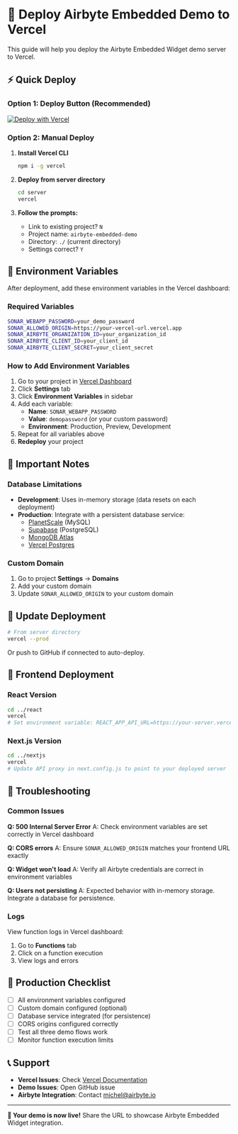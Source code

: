 # 🚀 Deploy Airbyte Embedded Demo to Vercel

This guide will help you deploy the Airbyte Embedded Widget demo server to Vercel.

## ⚡ Quick Deploy

### Option 1: Deploy Button (Recommended)
[![Deploy with Vercel](https://vercel.com/button)](https://vercel.com/new/clone?repository-url=https://github.com/michel-tricot/embedded-test&project-name=airbyte-demo&root-directory=server)

### Option 2: Manual Deploy

1. **Install Vercel CLI**
   ```bash
   npm i -g vercel
   ```

2. **Deploy from server directory**
   ```bash
   cd server
   vercel
   ```

3. **Follow the prompts:**
   - Link to existing project? `N`
   - Project name: `airbyte-embedded-demo`
   - Directory: `./` (current directory)
   - Settings correct? `Y`

## 🔧 Environment Variables

After deployment, add these environment variables in the Vercel dashboard:

### Required Variables
```bash
SONAR_WEBAPP_PASSWORD=your_demo_password
SONAR_ALLOWED_ORIGIN=https://your-vercel-url.vercel.app
SONAR_AIRBYTE_ORGANIZATION_ID=your_organization_id
SONAR_AIRBYTE_CLIENT_ID=your_client_id
SONAR_AIRBYTE_CLIENT_SECRET=your_client_secret
```

### How to Add Environment Variables

1. Go to your project in [Vercel Dashboard](https://vercel.com/dashboard)
2. Click **Settings** tab
3. Click **Environment Variables** in sidebar
4. Add each variable:
   - **Name**: `SONAR_WEBAPP_PASSWORD`
   - **Value**: `demopassword` (or your custom password)
   - **Environment**: Production, Preview, Development
5. Repeat for all variables above
6. **Redeploy** your project

## 📝 Important Notes

### Database Limitations
- **Development**: Uses in-memory storage (data resets on each deployment)
- **Production**: Integrate with a persistent database service:
  - [PlanetScale](https://planetscale.com) (MySQL)
  - [Supabase](https://supabase.io) (PostgreSQL)
  - [MongoDB Atlas](https://www.mongodb.com/atlas)
  - [Vercel Postgres](https://vercel.com/docs/storage/vercel-postgres)

### Custom Domain
1. Go to project **Settings** → **Domains**
2. Add your custom domain
3. Update `SONAR_ALLOWED_ORIGIN` to your custom domain

## 🔄 Update Deployment

```bash
# From server directory
vercel --prod
```

Or push to GitHub if connected to auto-deploy.

## 🎯 Frontend Deployment

### React Version
```bash
cd ../react
vercel
# Set environment variable: REACT_APP_API_URL=https://your-server.vercel.app
```

### Next.js Version
```bash
cd ../nextjs
vercel
# Update API proxy in next.config.js to point to your deployed server
```

## 🔧 Troubleshooting

### Common Issues

**Q: 500 Internal Server Error**
A: Check environment variables are set correctly in Vercel dashboard

**Q: CORS errors**
A: Ensure `SONAR_ALLOWED_ORIGIN` matches your frontend URL exactly

**Q: Widget won't load**
A: Verify all Airbyte credentials are correct in environment variables

**Q: Users not persisting**
A: Expected behavior with in-memory storage. Integrate a database for persistence.

### Logs
View function logs in Vercel dashboard:
1. Go to **Functions** tab
2. Click on a function execution
3. View logs and errors

## 🚀 Production Checklist

- [ ] All environment variables configured
- [ ] Custom domain configured (optional)
- [ ] Database service integrated (for persistence)
- [ ] CORS origins configured correctly
- [ ] Test all three demo flows work
- [ ] Monitor function execution limits

## 📞 Support

- **Vercel Issues**: Check [Vercel Documentation](https://vercel.com/docs)
- **Demo Issues**: Open GitHub issue
- **Airbyte Integration**: Contact [michel@airbyte.io](mailto:michel@airbyte.io)

---

**🎉 Your demo is now live!** Share the URL to showcase Airbyte Embedded Widget integration.